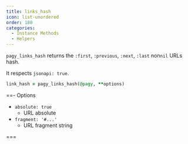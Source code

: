 ```yaml
---
title: links_hash
icon: list-unordered
order: 180
categories:
  - Instance Methods
  - Helpers
---
```


`pagy_links_hash` returns the `:first`, `:previous`, `:next`, `:last` non`nil` URLs hash.

It respects `jsonapi: true`.

```ruby Controller
link_hash = pagy_links_hash(@pagy, **options)
```

==- Options

- `absolute: true` 
  - URL absolute
- `fragment: '#...'`
  - URL fragment string

===
